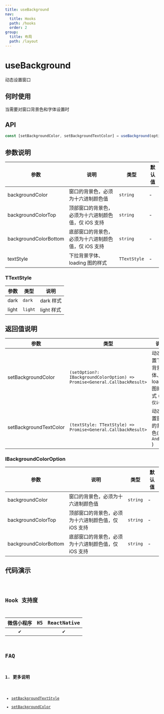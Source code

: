 ```yaml
---
title: useBackground
nav:
  title: Hooks
  path: /hooks
  order: 2
group:
  title: 布局
  path: /layout
---
```


# useBackground

动态设置窗口

## 何时使用

当需要对窗口背景色和字体设置时

## API

```jsx | pure
const [setBackgroundColor, setBackgroundTextColor] = useBackground(option?);
```

## 参数说明

| 参数                  | 说明                                                | 类型         | 默认值 |
| --------------------- | --------------------------------------------------- | ------------ | ------ |
| backgroundColor       | 窗口的背景色，必须为十六进制颜色值                  | `string`     | -      |
| backgroundColorTop    | 顶部窗口的背景色，必须为十六进制颜色值，仅 iOS 支持 | `string`     | -      |
| backgroundColorBottom | 底部窗口的背景色，必须为十六进制颜色值，仅 iOS 支持 | `string`     | -      |
| textStyle             | 下拉背景字体、loading 图的样式                      | `TTextStyle` | -      |

### TTextStyle

| 参数  | 类型    | 说明       |
| ----- | ------- | ---------- |
| dark  | `dark`  | dark 样式  |
| light | `light` | light 样式 |

## 返回值说明

| 参数                   | 类型                                                                      | 说明                                                 |
| ---------------------- | ------------------------------------------------------------------------- | ---------------------------------------------------- |
| setBackgroundColor     | `(setOption?: IBackgroundColorOption) => Promise<General.CallbackResult>` | 动态设置下拉背景字体、loading 图的样式 ( `RN仅iOS` ) |
| setBackgroundTextColor | `(textStyle: TTextStyle) => Promise<General.CallbackResult>`              | 动态设置窗口的背景色( `RN仅Android` )                |

### IBackgroundColorOption

| 参数                  | 说明                                                | 类型     | 默认值 |
| --------------------- | --------------------------------------------------- | -------- | ------ |
| backgroundColor       | 窗口的背景色，必须为十六进制颜色值                  | `string` | -      |
| backgroundColorTop    | 顶部窗口的背景色，必须为十六进制颜色值，仅 iOS 支持 | `string` | -      |
| backgroundColorBottom | 底部窗口的背景色，必须为十六进制颜色值，仅 iOS 支持 | `string` | -      |

## 代码演示

<code src="@pages/useBackground" />

## Hook 支持度

| 微信小程序 | H5  | ReactNative |
| :--------: | :-: | :---------: |
|     ✔️     |     |     ✔️      |

## FAQ

### 1. 更多说明

- [setBackgroundTextStyle](https://developers.weixin.qq.com/miniprogram/dev/api/ui/background/wx.setBackgroundTextStyle.html)
- [setBackgroundColor](https://developers.weixin.qq.com/miniprogram/dev/api/ui/background/wx.setBackgroundColor.html)

